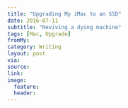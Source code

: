 ```yaml
---
title: "Upgrading My iMac to an SSD"
date: 2016-07-11
subtitle: "Reviving a dying machine"
tags: [Mac, Upgrade]
fromMy: 
category: Writing
layout: post
via: 
source: 
link: 
image:
  feature:
  header:
---
```


